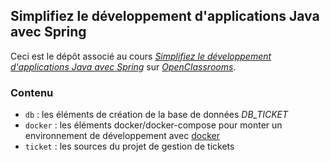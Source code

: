 ## Simplifiez le développement d'applications Java avec Spring

Ceci est le dépôt associé au cours
[_Simplifiez le développement d'applications Java avec Spring_](https://openclassrooms.com/courses/simplifiez-le-developpement-dapplications-java-avec-spring)
sur [_OpenClassrooms_](https://www.openclassrooms.com).


### Contenu

-   `db` : les éléments de création de la base de données _DB_TICKET_
-   `docker` : les éléments docker/docker-compose pour monter un environnement de développement avec [docker](https://www.docker.com)
-   `ticket` : les sources du projet de gestion de tickets

